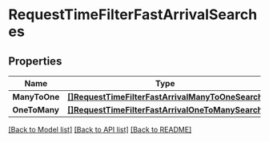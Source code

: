 # RequestTimeFilterFastArrivalSearches

## Properties
Name | Type | Description | Notes
------------ | ------------- | ------------- | -------------
**ManyToOne** | [**[]RequestTimeFilterFastArrivalManyToOneSearch**](RequestTimeFilterFastArrivalManyToOneSearch.md) |  | [optional] 
**OneToMany** | [**[]RequestTimeFilterFastArrivalOneToManySearch**](RequestTimeFilterFastArrivalOneToManySearch.md) |  | [optional] 

[[Back to Model list]](../README.md#documentation-for-models) [[Back to API list]](../README.md#documentation-for-api-endpoints) [[Back to README]](../README.md)


